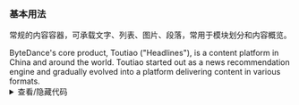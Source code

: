 ### 基本用法

常规的内容容器，可承载文字、列表、图片、段落，常用于模块划分和内容概览。

<div class="cell-demo">
  <div :style="{ display: 'flex' }">
    <yc-card
      :style="{ width: '360px' }"
      title="Arco Card">
      <template #extra>
        <yc-link>More</yc-link>
      </template>
      ByteDance's core product, Toutiao ("Headlines"), is a content platform in
      China and around the world. Toutiao started out as a news recommendation
      engine and gradually evolved into a platform delivering content in various
      formats.
    </yc-card>
  </div>
</div>

<details>
<summary>查看/隐藏代码</summary>

```vue
<template>
  <div :style="{ display: 'flex' }">
    <yc-card
      :style="{ width: '360px' }"
      title="Arco Card">
      <template #extra>
        <yc-link>More</yc-link>
      </template>
      ByteDance's core product, Toutiao ("Headlines"), is a content platform in
      China and around the world. Toutiao started out as a news recommendation
      engine and gradually evolved into a platform delivering content in various
      formats.
    </yc-card>
  </div>
</template>
```

</details>
